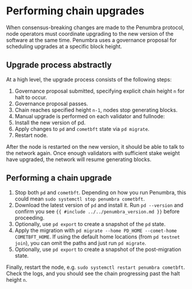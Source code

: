 # Performing chain upgrades

When consensus-breaking changes are made to the Penumbra protocol,
node operators must coordinate upgrading to the new version of the software
at the same time. Penumbra uses a governance proposal for scheduling upgrades
at a specific block height.

## Upgrade process abstractly

At a high level, the upgrade process consists of the following steps:

1. Governance proposal submitted, specifying explicit chain height `n` for halt to occur.
2. Governance proposal passes.
3. Chain reaches specified height `n-1`, nodes stop generating blocks.
4. Manual upgrade is performed on each validator and fullnode:
  1. Install the new version of pd.
  2. Apply changes to `pd` and `cometbft` state via `pd migrate`.
  3. Restart node.

After the node is restarted on the new version, it should be able to talk to the network again.
Once enough validators with sufficient stake weight have upgraded, the network
will resume generating blocks.

## Performing a chain upgrade

1. Stop both `pd` and `cometbft`. Depending on how you run Penumbra, this could mean `sudo systemctl stop penumbra cometbft`.
2. Download the latest version of `pd` and install it. Run `pd --version` and confirm you see `{{ #include ../../penumbra_version.md }}` before proceeding.
3. Optionally, use `pd export` to create a snapshot of the `pd` state.
4. Apply the migration with `pd migrate --home PD_HOME --comet-home COMETBFT_HOME`.  If using the default home locations (from `pd testnet join`), you can omit the paths and just run `pd migrate`.
5. Optionally, use `pd export` to create a snapshot of the post-migration state.

Finally, restart the node, e.g. `sudo systemctl restart penumbra cometbft`. Check the logs, and you should see the chain progressing
past the halt height `n`.

